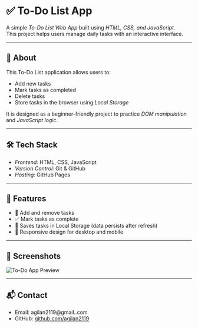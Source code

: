 
# ✅ To-Do List App

A simple *To-Do List Web App* built using *HTML, CSS, and JavaScript*.  
This project helps users manage daily tasks with an interactive interface.



---

## 📖 About
This To-Do List application allows users to:
- Add new tasks
- Mark tasks as completed
- Delete tasks
- Store tasks in the browser using *Local Storage*

It is designed as a beginner-friendly project to practice *DOM manipulation* and *JavaScript logic*.

---

## 🛠 Tech Stack
- *Frontend:* HTML, CSS, JavaScript  
- *Version Control:* Git & GitHub  
- *Hosting:* GitHub Pages  

---

## 📂 Features
- 📌 Add and remove tasks  
- ✅ Mark tasks as complete  
- 💾 Saves tasks in Local Storage (data persists after refresh)  
- 📱 Responsive design for desktop and mobile  

---

## 📸 Screenshots
![To-Do App Preview](https://via.placeholder.com/800x400.png?text=To-Do+App+Screenshot)

---

## 📬 Contact
- Email: agilan2119@gmail..com  
- GitHub: [github.com/agilan2119](https://github.com/agilan2119)  

